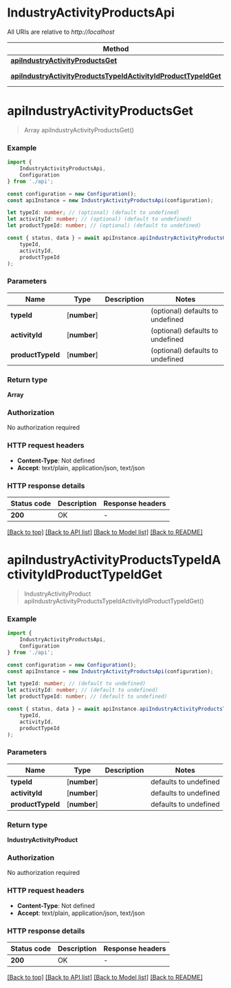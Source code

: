 # IndustryActivityProductsApi

All URIs are relative to *http://localhost*

|Method | HTTP request | Description|
|------------- | ------------- | -------------|
|[**apiIndustryActivityProductsGet**](#apiindustryactivityproductsget) | **GET** /api/industry-activity-products | |
|[**apiIndustryActivityProductsTypeIdActivityIdProductTypeIdGet**](#apiindustryactivityproductstypeidactivityidproducttypeidget) | **GET** /api/industry-activity-products/{typeId}/{activityId}/{productTypeId} | |

# **apiIndustryActivityProductsGet**
> Array<IndustryActivityProduct> apiIndustryActivityProductsGet()


### Example

```typescript
import {
    IndustryActivityProductsApi,
    Configuration
} from './api';

const configuration = new Configuration();
const apiInstance = new IndustryActivityProductsApi(configuration);

let typeId: number; // (optional) (default to undefined)
let activityId: number; // (optional) (default to undefined)
let productTypeId: number; // (optional) (default to undefined)

const { status, data } = await apiInstance.apiIndustryActivityProductsGet(
    typeId,
    activityId,
    productTypeId
);
```

### Parameters

|Name | Type | Description  | Notes|
|------------- | ------------- | ------------- | -------------|
| **typeId** | [**number**] |  | (optional) defaults to undefined|
| **activityId** | [**number**] |  | (optional) defaults to undefined|
| **productTypeId** | [**number**] |  | (optional) defaults to undefined|


### Return type

**Array<IndustryActivityProduct>**

### Authorization

No authorization required

### HTTP request headers

 - **Content-Type**: Not defined
 - **Accept**: text/plain, application/json, text/json


### HTTP response details
| Status code | Description | Response headers |
|-------------|-------------|------------------|
|**200** | OK |  -  |

[[Back to top]](#) [[Back to API list]](../README.md#documentation-for-api-endpoints) [[Back to Model list]](../README.md#documentation-for-models) [[Back to README]](../README.md)

# **apiIndustryActivityProductsTypeIdActivityIdProductTypeIdGet**
> IndustryActivityProduct apiIndustryActivityProductsTypeIdActivityIdProductTypeIdGet()


### Example

```typescript
import {
    IndustryActivityProductsApi,
    Configuration
} from './api';

const configuration = new Configuration();
const apiInstance = new IndustryActivityProductsApi(configuration);

let typeId: number; // (default to undefined)
let activityId: number; // (default to undefined)
let productTypeId: number; // (default to undefined)

const { status, data } = await apiInstance.apiIndustryActivityProductsTypeIdActivityIdProductTypeIdGet(
    typeId,
    activityId,
    productTypeId
);
```

### Parameters

|Name | Type | Description  | Notes|
|------------- | ------------- | ------------- | -------------|
| **typeId** | [**number**] |  | defaults to undefined|
| **activityId** | [**number**] |  | defaults to undefined|
| **productTypeId** | [**number**] |  | defaults to undefined|


### Return type

**IndustryActivityProduct**

### Authorization

No authorization required

### HTTP request headers

 - **Content-Type**: Not defined
 - **Accept**: text/plain, application/json, text/json


### HTTP response details
| Status code | Description | Response headers |
|-------------|-------------|------------------|
|**200** | OK |  -  |

[[Back to top]](#) [[Back to API list]](../README.md#documentation-for-api-endpoints) [[Back to Model list]](../README.md#documentation-for-models) [[Back to README]](../README.md)

